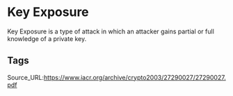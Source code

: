 # Key Exposure
Key Exposure is a type of attack in which an attacker gains partial or full knowledge of a private key.
## Tags
Source_URL:https://www.iacr.org/archive/crypto2003/27290027/27290027.pdf
